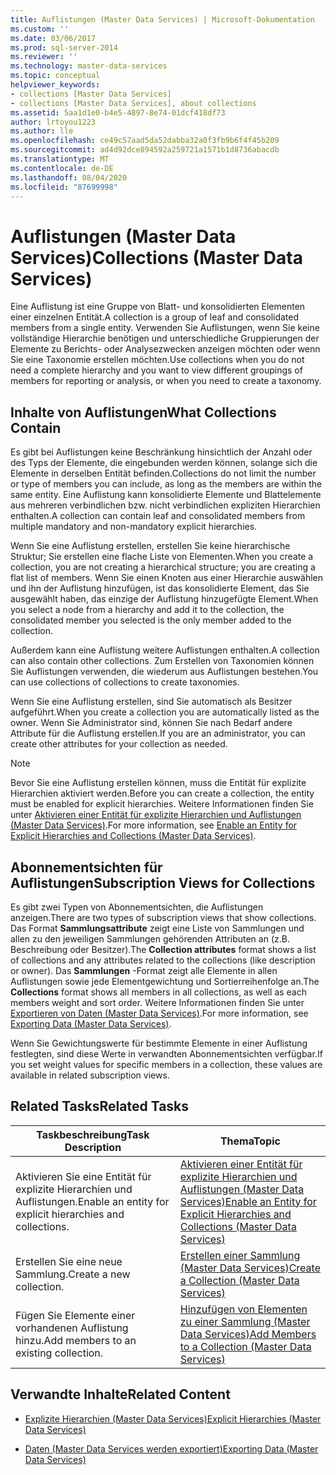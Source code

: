 ```yaml
---
title: Auflistungen (Master Data Services) | Microsoft-Dokumentation
ms.custom: ''
ms.date: 03/06/2017
ms.prod: sql-server-2014
ms.reviewer: ''
ms.technology: master-data-services
ms.topic: conceptual
helpviewer_keywords:
- collections [Master Data Services]
- collections [Master Data Services], about collections
ms.assetid: 5aa1d1e0-b4e5-4897-8e74-01dcf418df73
author: lrtoyou1223
ms.author: lle
ms.openlocfilehash: ce49c57aad5da52dabba32a0f3fb9b6f4f45b209
ms.sourcegitcommit: ad4d92dce894592a259721a1571b1d8736abacdb
ms.translationtype: MT
ms.contentlocale: de-DE
ms.lasthandoff: 08/04/2020
ms.locfileid: "87699998"
---
```

# <a name="collections-master-data-services"></a><span data-ttu-id="0c4ce-102">Auflistungen (Master Data Services)</span><span class="sxs-lookup"><span data-stu-id="0c4ce-102">Collections (Master Data Services)</span></span>
  <span data-ttu-id="0c4ce-103">Eine Auflistung ist eine Gruppe von Blatt- und konsolidierten Elementen einer einzelnen Entität.</span><span class="sxs-lookup"><span data-stu-id="0c4ce-103">A collection is a group of leaf and consolidated members from a single entity.</span></span> <span data-ttu-id="0c4ce-104">Verwenden Sie Auflistungen, wenn Sie keine vollständige Hierarchie benötigen und unterschiedliche Gruppierungen der Elemente zu Berichts- oder Analysezwecken anzeigen möchten oder wenn Sie eine Taxonomie erstellen möchten.</span><span class="sxs-lookup"><span data-stu-id="0c4ce-104">Use collections when you do not need a complete hierarchy and you want to view different groupings of members for reporting or analysis, or when you need to create a taxonomy.</span></span>  
  
## <a name="what-collections-contain"></a><span data-ttu-id="0c4ce-105">Inhalte von Auflistungen</span><span class="sxs-lookup"><span data-stu-id="0c4ce-105">What Collections Contain</span></span>  
 <span data-ttu-id="0c4ce-106">Es gibt bei Auflistungen keine Beschränkung hinsichtlich der Anzahl oder des Typs der Elemente, die eingebunden werden können, solange sich die Elemente in derselben Entität befinden.</span><span class="sxs-lookup"><span data-stu-id="0c4ce-106">Collections do not limit the number or type of members you can include, as long as the members are within the same entity.</span></span> <span data-ttu-id="0c4ce-107">Eine Auflistung kann konsolidierte Elemente und Blattelemente aus mehreren verbindlichen bzw. nicht verbindlichen expliziten Hierarchien enthalten.</span><span class="sxs-lookup"><span data-stu-id="0c4ce-107">A collection can contain leaf and consolidated members from multiple mandatory and non-mandatory explicit hierarchies.</span></span>  
  
 <span data-ttu-id="0c4ce-108">Wenn Sie eine Auflistung erstellen, erstellen Sie keine hierarchische Struktur; Sie erstellen eine flache Liste von Elementen.</span><span class="sxs-lookup"><span data-stu-id="0c4ce-108">When you create a collection, you are not creating a hierarchical structure; you are creating a flat list of members.</span></span> <span data-ttu-id="0c4ce-109">Wenn Sie einen Knoten aus einer Hierarchie auswählen und ihn der Auflistung hinzufügen, ist das konsolidierte Element, das Sie ausgewählt haben, das einzige der Auflistung hinzugefügte Element.</span><span class="sxs-lookup"><span data-stu-id="0c4ce-109">When you select a node from a hierarchy and add it to the collection, the consolidated member you selected is the only member added to the collection.</span></span>  
  
 <span data-ttu-id="0c4ce-110">Außerdem kann eine Auflistung weitere Auflistungen enthalten.</span><span class="sxs-lookup"><span data-stu-id="0c4ce-110">A collection can also contain other collections.</span></span> <span data-ttu-id="0c4ce-111">Zum Erstellen von Taxonomien können Sie Auflistungen verwenden, die wiederum aus Auflistungen bestehen.</span><span class="sxs-lookup"><span data-stu-id="0c4ce-111">You can use collections of collections to create taxonomies.</span></span>  
  
 <span data-ttu-id="0c4ce-112">Wenn Sie eine Auflistung erstellen, sind Sie automatisch als Besitzer aufgeführt.</span><span class="sxs-lookup"><span data-stu-id="0c4ce-112">When you create a collection you are automatically listed as the owner.</span></span> <span data-ttu-id="0c4ce-113">Wenn Sie Administrator sind, können Sie nach Bedarf andere Attribute für die Auflistung erstellen.</span><span class="sxs-lookup"><span data-stu-id="0c4ce-113">If you are an administrator, you can create other attributes for your collection as needed.</span></span>  
  
> [!NOTE]  
>  <span data-ttu-id="0c4ce-114">Bevor Sie eine Auflistung erstellen können, muss die Entität für explizite Hierarchien aktiviert werden.</span><span class="sxs-lookup"><span data-stu-id="0c4ce-114">Before you can create a collection, the entity must be enabled for explicit hierarchies.</span></span> <span data-ttu-id="0c4ce-115">Weitere Informationen finden Sie unter [Aktivieren einer Entität für explizite Hierarchien und Auflistungen &#40;Master Data Services&#41;](enable-an-entity-for-explicit-hierarchies-and-collections-master-data-services.md).</span><span class="sxs-lookup"><span data-stu-id="0c4ce-115">For more information, see [Enable an Entity for Explicit Hierarchies and Collections &#40;Master Data Services&#41;](enable-an-entity-for-explicit-hierarchies-and-collections-master-data-services.md).</span></span>  
  
## <a name="subscription-views-for-collections"></a><span data-ttu-id="0c4ce-116">Abonnementsichten für Auflistungen</span><span class="sxs-lookup"><span data-stu-id="0c4ce-116">Subscription Views for Collections</span></span>  
 <span data-ttu-id="0c4ce-117">Es gibt zwei Typen von Abonnementsichten, die Auflistungen anzeigen.</span><span class="sxs-lookup"><span data-stu-id="0c4ce-117">There are two types of subscription views that show collections.</span></span> <span data-ttu-id="0c4ce-118">Das Format **Sammlungsattribute** zeigt eine Liste von Sammlungen und allen zu den jeweiligen Sammlungen gehörenden Attributen an (z.B. Beschreibung oder Besitzer).</span><span class="sxs-lookup"><span data-stu-id="0c4ce-118">The **Collection attributes** format shows a list of collections and any attributes related to the collections (like description or owner).</span></span> <span data-ttu-id="0c4ce-119">Das **Sammlungen** -Format zeigt alle Elemente in allen Auflistungen sowie jede Elementgewichtung und Sortierreihenfolge an.</span><span class="sxs-lookup"><span data-stu-id="0c4ce-119">The **Collections** format shows all members in all collections, as well as each members weight and sort order.</span></span> <span data-ttu-id="0c4ce-120">Weitere Informationen finden Sie unter [Exportieren von Daten &#40;Master Data Services&#41;](overview-exporting-data-master-data-services.md).</span><span class="sxs-lookup"><span data-stu-id="0c4ce-120">For more information, see [Exporting Data &#40;Master Data Services&#41;](overview-exporting-data-master-data-services.md).</span></span>  
  
 <span data-ttu-id="0c4ce-121">Wenn Sie Gewichtungswerte für bestimmte Elemente in einer Auflistung festlegten, sind diese Werte in verwandten Abonnementsichten verfügbar.</span><span class="sxs-lookup"><span data-stu-id="0c4ce-121">If you set weight values for specific members in a collection, these values are available in related subscription views.</span></span>  
  
## <a name="related-tasks"></a><span data-ttu-id="0c4ce-122">Related Tasks</span><span class="sxs-lookup"><span data-stu-id="0c4ce-122">Related Tasks</span></span>  
  
|<span data-ttu-id="0c4ce-123">Taskbeschreibung</span><span class="sxs-lookup"><span data-stu-id="0c4ce-123">Task Description</span></span>|<span data-ttu-id="0c4ce-124">Thema</span><span class="sxs-lookup"><span data-stu-id="0c4ce-124">Topic</span></span>|  
|----------------------|-----------|  
|<span data-ttu-id="0c4ce-125">Aktivieren Sie eine Entität für explizite Hierarchien und Auflistungen.</span><span class="sxs-lookup"><span data-stu-id="0c4ce-125">Enable an entity for explicit hierarchies and collections.</span></span>|[<span data-ttu-id="0c4ce-126">Aktivieren einer Entität für explizite Hierarchien und Auflistungen &#40;Master Data Services&#41;</span><span class="sxs-lookup"><span data-stu-id="0c4ce-126">Enable an Entity for Explicit Hierarchies and Collections &#40;Master Data Services&#41;</span></span>](enable-an-entity-for-explicit-hierarchies-and-collections-master-data-services.md)|  
|<span data-ttu-id="0c4ce-127">Erstellen Sie eine neue Sammlung.</span><span class="sxs-lookup"><span data-stu-id="0c4ce-127">Create a new collection.</span></span>|[<span data-ttu-id="0c4ce-128">Erstellen einer Sammlung &#40;Master Data Services&#41;</span><span class="sxs-lookup"><span data-stu-id="0c4ce-128">Create a Collection &#40;Master Data Services&#41;</span></span>](../../2014/master-data-services/create-a-collection-master-data-services.md)|  
|<span data-ttu-id="0c4ce-129">Fügen Sie Elemente einer vorhandenen Auflistung hinzu.</span><span class="sxs-lookup"><span data-stu-id="0c4ce-129">Add members to an existing collection.</span></span>|[<span data-ttu-id="0c4ce-130">Hinzufügen von Elementen zu einer Sammlung &#40;Master Data Services&#41;</span><span class="sxs-lookup"><span data-stu-id="0c4ce-130">Add Members to a Collection &#40;Master Data Services&#41;</span></span>](../../2014/master-data-services/add-members-to-a-collection-master-data-services.md)|  
  
## <a name="related-content"></a><span data-ttu-id="0c4ce-131">Verwandte Inhalte</span><span class="sxs-lookup"><span data-stu-id="0c4ce-131">Related Content</span></span>  
  
-   [<span data-ttu-id="0c4ce-132">Explizite Hierarchien &#40;Master Data Services&#41;</span><span class="sxs-lookup"><span data-stu-id="0c4ce-132">Explicit Hierarchies &#40;Master Data Services&#41;</span></span>](../../2014/master-data-services/explicit-hierarchies-master-data-services.md)  
  
-   [<span data-ttu-id="0c4ce-133">Daten &#40;Master Data Services werden exportiert&#41;</span><span class="sxs-lookup"><span data-stu-id="0c4ce-133">Exporting Data &#40;Master Data Services&#41;</span></span>](overview-exporting-data-master-data-services.md)  
  
  
